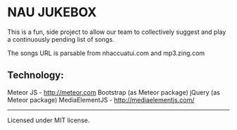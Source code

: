 NAU JUKEBOX
===========
This is a fun, side project to allow our team to collectively suggest and play a continuously pending list of songs.

The songs URL is parsable from nhaccuatui.com and mp3.zing.com

Technology:
-----------
Meteor JS - http://meteor.com
Bootstrap (as Meteor package)
jQuery (as Meteor package)
MediaElementJS - http://mediaelementjs.com/ 

---
Licensed under MIT license.